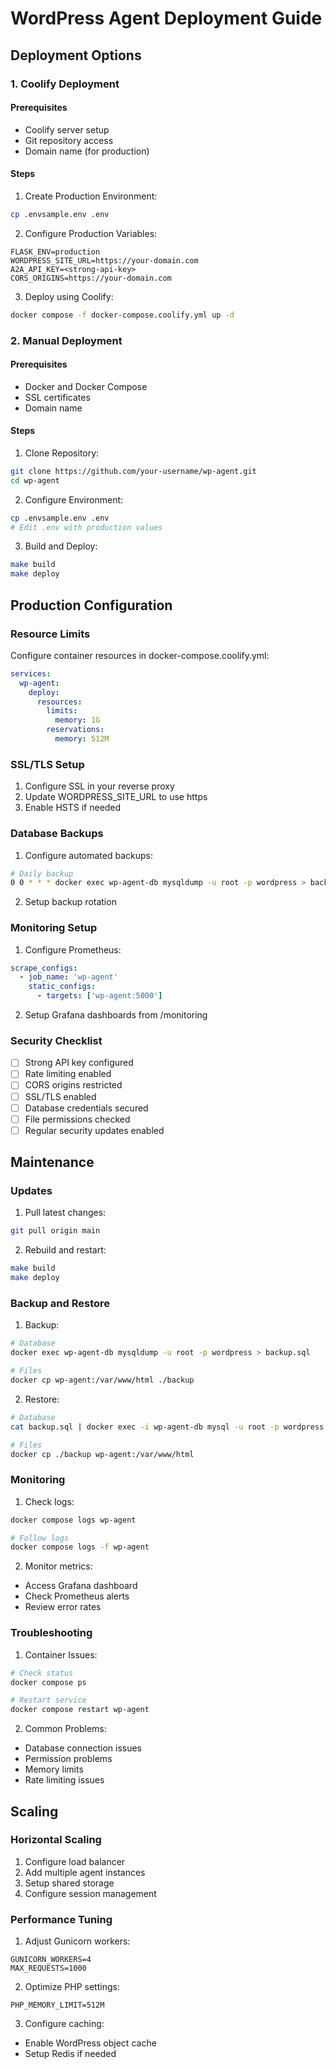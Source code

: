 # WordPress Agent Deployment Guide

## Deployment Options

### 1. Coolify Deployment

#### Prerequisites
- Coolify server setup
- Git repository access
- Domain name (for production)

#### Steps

1. Create Production Environment:
```bash
cp .envsample.env .env
```

2. Configure Production Variables:
```env
FLASK_ENV=production
WORDPRESS_SITE_URL=https://your-domain.com
A2A_API_KEY=<strong-api-key>
CORS_ORIGINS=https://your-domain.com
```

3. Deploy using Coolify:
```bash
docker compose -f docker-compose.coolify.yml up -d
```

### 2. Manual Deployment

#### Prerequisites
- Docker and Docker Compose
- SSL certificates
- Domain name

#### Steps

1. Clone Repository:
```bash
git clone https://github.com/your-username/wp-agent.git
cd wp-agent
```

2. Configure Environment:
```bash
cp .envsample.env .env
# Edit .env with production values
```

3. Build and Deploy:
```bash
make build
make deploy
```

## Production Configuration

### Resource Limits

Configure container resources in docker-compose.coolify.yml:
```yaml
services:
  wp-agent:
    deploy:
      resources:
        limits:
          memory: 1G
        reservations:
          memory: 512M
```

### SSL/TLS Setup

1. Configure SSL in your reverse proxy
2. Update WORDPRESS_SITE_URL to use https
3. Enable HSTS if needed

### Database Backups

1. Configure automated backups:
```bash
# Daily backup
0 0 * * * docker exec wp-agent-db mysqldump -u root -p wordpress > backup.sql
```

2. Setup backup rotation

### Monitoring Setup

1. Configure Prometheus:
```yaml
scrape_configs:
  - job_name: 'wp-agent'
    static_configs:
      - targets: ['wp-agent:5000']
```

2. Setup Grafana dashboards from /monitoring

### Security Checklist

- [ ] Strong API key configured
- [ ] Rate limiting enabled
- [ ] CORS origins restricted
- [ ] SSL/TLS enabled
- [ ] Database credentials secured
- [ ] File permissions checked
- [ ] Regular security updates enabled

## Maintenance

### Updates

1. Pull latest changes:
```bash
git pull origin main
```

2. Rebuild and restart:
```bash
make build
make deploy
```

### Backup and Restore

1. Backup:
```bash
# Database
docker exec wp-agent-db mysqldump -u root -p wordpress > backup.sql

# Files
docker cp wp-agent:/var/www/html ./backup
```

2. Restore:
```bash
# Database
cat backup.sql | docker exec -i wp-agent-db mysql -u root -p wordpress

# Files
docker cp ./backup wp-agent:/var/www/html
```

### Monitoring

1. Check logs:
```bash
docker compose logs wp-agent

# Follow logs
docker compose logs -f wp-agent
```

2. Monitor metrics:
- Access Grafana dashboard
- Check Prometheus alerts
- Review error rates

### Troubleshooting

1. Container Issues:
```bash
# Check status
docker compose ps

# Restart service
docker compose restart wp-agent
```

2. Common Problems:
- Database connection issues
- Permission problems
- Memory limits
- Rate limiting issues

## Scaling

### Horizontal Scaling

1. Configure load balancer
2. Add multiple agent instances
3. Setup shared storage
4. Configure session management

### Performance Tuning

1. Adjust Gunicorn workers:
```env
GUNICORN_WORKERS=4
MAX_REQUESTS=1000
```

2. Optimize PHP settings:
```env
PHP_MEMORY_LIMIT=512M
```

3. Configure caching:
- Enable WordPress object cache
- Setup Redis if needed